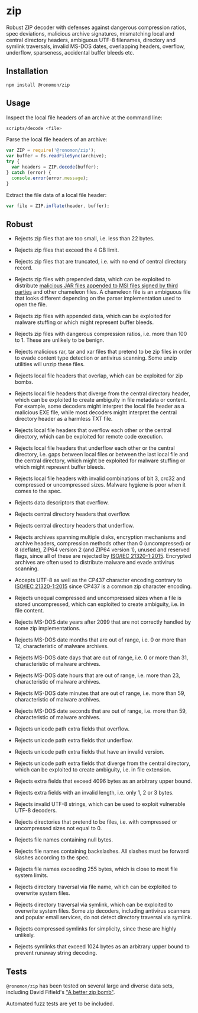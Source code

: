 # zip

Robust ZIP decoder with defenses against dangerous compression ratios, spec
deviations, malicious archive signatures, mismatching local and central
directory headers, ambiguous UTF-8 filenames, directory and symlink traversals,
invalid MS-DOS dates, overlapping headers, overflow, underflow, sparseness,
accidental buffer bleeds etc.

## Installation

```
npm install @ronomon/zip
```

## Usage

Inspect the local file headers of an archive at the command line:

```bash
scripts/decode <file>
```

Parse the local file headers of an archive:

```javascript
var ZIP = require('@ronomon/zip');
var buffer = fs.readFileSync(archive);
try {
  var headers = ZIP.decode(buffer);
} catch (error) {
  console.error(error.message);
}
````

Extract the file data of a local file header:

```javascript
var file = ZIP.inflate(header, buffer);
````

## Robust

* Rejects zip files that are too small, i.e. less than 22 bytes.

* Rejects zip files that exceed the 4 GB limit.

* Rejects zip files that are truncated, i.e. with no end of central directory
record.

* Rejects zip files with prepended data, which can be exploited to distribute
[malicious JAR files appended to MSI files signed by third parties](https://blog.virustotal.com/2019/01/distribution-of-malicious-jar-appended.html)
and other chameleon files. A chameleon file is an ambiguous file that looks
different depending on the parser implementation used to open the file.

* Rejects zip files with appended data, which can be exploited for malware
stuffing or which might represent buffer bleeds.

* Rejects zip files with dangerous compression ratios, i.e. more than 100 to 1.
These are unlikely to be benign.

* Rejects malicious rar, tar and xar files that pretend to be zip files in order
to evade content type detection or antivirus scanning. Some unzip utilities will
unzip these files.

* Rejects local file headers that overlap, which can be exploited for zip bombs.

* Rejects local file headers that diverge from the central directory header,
which can be exploited to create ambiguity in file metadata or content. For
example, some decoders might interpret the local file header as a malicious EXE
file, while most decoders might interpret the central directory header as a
harmless TXT file.

* Rejects local file headers that overflow each other or the central directory,
which can be exploited for remote code execution.

* Rejects local file headers that underflow each other or the central directory,
i.e. gaps between local files or between the last local file and the central
directory, which might be exploited for malware stuffing or which might
represent buffer bleeds.

* Rejects local file headers with invalid combinations of bit 3, crc32 and
compressed or uncompressed sizes. Malware hygiene is poor when it comes to the
spec.

* Rejects data descriptors that overflow.

* Rejects central directory headers that overflow.

* Rejects central directory headers that underflow.

* Rejects archives spanning multiple disks, encryption mechanisms and archive
headers, compression methods other than 0 (uncompressed) or 8 (deflate), ZIP64
version 2 (and ZIP64 version 1), unused and reserved flags, since all of these
are rejected by [ISO/IEC 21320-1:2015](https://www.iso.org/standard/60101.html).
Encrypted archives are often used to distribute malware and evade antivirus
scanning.

* Accepts UTF-8 as well as the CP437 character encoding contrary to
[ISO/IEC 21320-1:2015](https://www.iso.org/standard/60101.html) since CP437 is a
common zip character encoding.

* Rejects unequal compressed and uncompressed sizes when a file is stored
uncompressed, which can exploited to create ambiguity, i.e. in file content.

* Rejects MS-DOS date years after 2099 that are not correctly handled by some
zip implementations.

* Rejects MS-DOS date months that are out of range, i.e. 0 or more than 12,
characteristic of malware archives.

* Rejects MS-DOS date days that are out of range, i.e. 0 or more than 31,
characteristic of malware archives.

* Rejects MS-DOS date hours that are out of range, i.e. more than 23,
characteristic of malware archives.

* Rejects MS-DOS date minutes that are out of range, i.e. more than 59,
characteristic of malware archives.

* Rejects MS-DOS date seconds that are out of range, i.e. more than 59,
characteristic of malware archives.

* Rejects unicode path extra fields that overflow.

* Rejects unicode path extra fields that underflow.

* Rejects unicode path extra fields that have an invalid version.

* Rejects unicode path extra fields that diverge from the central directory,
which can be exploited to create ambiguity, i.e. in file extension.

* Rejects extra fields that exceed 4096 bytes as an arbitrary upper bound.

* Rejects extra fields with an invalid length, i.e. only 1, 2 or 3 bytes.

* Rejects invalid UTF-8 strings, which can be used to exploit vulnerable UTF-8
decoders.

* Rejects directories that pretend to be files, i.e. with compressed or
uncompressed sizes not equal to 0.

* Rejects file names containing null bytes.

* Rejects file names containing backslashes. All slashes must be forward slashes
according to the spec.

* Rejects file names exceeding 255 bytes, which is close to most file system
limits.

* Rejects directory traversal via file name, which can be exploited to overwrite
system files.

* Rejects directory traversal via symlink, which can be exploited to overwrite
system files. Some zip decoders, including antivirus scanners and popular email
services, do not detect directory traversal via symlink.

* Rejects compressed symlinks for simplicity, since these are highly unlikely.

* Rejects symlinks that exceed 1024 bytes as an arbitrary upper bound to prevent
runaway string decoding.

## Tests

`@ronomon/zip` has been tested on several large and diverse data
sets, including David Fifield's
["A better zip bomb"](https://www.bamsoftware.com/hacks/zipbomb/).

Automated fuzz tests are yet to be included.

